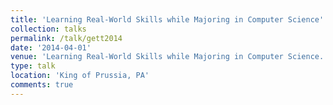 ```yaml
---
title: 'Learning Real-World Skills while Majoring in Computer Science'
collection: talks
permalink: /talk/gett2014
date: '2014-04-01'
venue: 'Learning Real-World Skills while Majoring in Computer Science. GETT: Girls Exploring Tomorrow's Technology with Jeff Popyack, Suzanne Hanbicki, and Hannah Pinkos.'
type: talk
location: 'King of Prussia, PA'
comments: true
---
```


